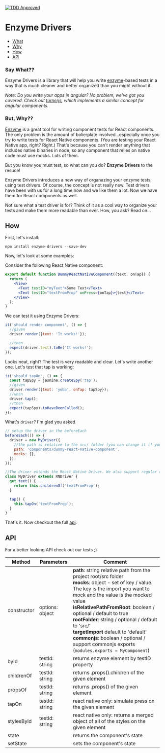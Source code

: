 [![TDD Approved](https://img.shields.io/badge/TDD-Approved-green.svg)]()
# Enzyme Drivers

* [What](#say-what)
* [Why](#but-why)
* [How](#how)
* [API](#api)

### Say What??

Enzyme Drivers is a library that will help you write [enzyme](https://github.com/airbnb/enzyme)-based tests in a way that is much cleaner and better organized than you might without it.

*Note: Do you write your apps in angular? No problem, we've got you covered. Check out [turnerjs](https://github.com/wix/turnerjs), which implements a similar concept for angular components.*

### But, Why??

[Enzyme](https://github.com/airbnb/enzyme) is a great tool for writing component tests for React components. The only problem is the amount of bolierplate involved...especially once you try to write tests for React Native components. (You are testing your React Native app, right? Right.) That's because you can't render anything that includes native binaries in node, so any component that relies on native code must use mocks. Lots of them.

But you know you must test, so what can you do? **Enzyme Drivers** to the resuce!

Enzyme Drivers introduces a new way of organazing your enzyme tests, using test drivers. Of course, the concept is not really new. Test drivers have been with us for a long time now and we like them a lot. Now we have them for React components as well.

Not sure what a test driver is for? Think of it as a cool way to organize your tests and make them more readable than ever. How, you ask? Read on...

## How

First, let's install:
```shell
npm install enzyme-drivers --save-dev
```

Now, let's look at some examples:

Consider the following React Native component:
```jsx
export default function DummyReactNativeComponent({text, onTap}) {
  return (
    <View>
      <Text testID="myText">Some Text</Text>
      <Text testID="textFromProp" onPress={onTap}>{text}</Text>
    </View>
  );
}
```

We can test it using Enzyme Drivers:

```jsx
it('should render component', () => {
  //given
  driver.render({text: 'It works!'});

  //then
  expect(driver.text).toBe('It works!');
});
```

Looks neat, right? The test is very readable and clear. Let's write another one. Let's test that tap is working:

```jsx
it('should tapOn', () => {
  const tapSpy = jasmine.createSpy('tap');
  //given
  driver.render({text: 'yoba', onTap: tapSpy});
  //when
  driver.tap();
  //then
  expect(tapSpy).toHaveBeenCalled();
});
```

What's `driver`? I'm glad you asked.

```jsx
// setup the driver in the beforeEach
beforeEach(() => {
  driver = new MyDriver({
    //the path is relative to the src/ folder (you can change it if you need. see api section)
    path: 'components/dummy-react-native-component',
    mocks: {},
  });
});

//The driver extends the React Native Driver. We also support regular react with BaseDriver
class MyDriver extends RNDriver {
  get text() {
    return this.childrenOf('textFromProp');
  }

  tap() {
    this.tapOn('textFromProp');
  }
}
```

That's it. Now checkout the full [api](#api).

## API

For a better looking API check out our tests ;)


| Method      | Parameters      | Comment                                                                                                                                                                                                                                                                                                                                                     |
|-------------|-----------------|-------------------------------------------------------------------------------------------------------------------------------------------------------------------------------------------------------------------------------------------------------------------------------------------------------------------------------------------------------------|
| constructor | options: object | **path**: string relative path from the project root/src folder <br> **mocks**: object - set of key / value.<br> The key is the import you want to mock and the value is the mocked value<br> **isRelativePathFromRoot**: boolean / optional / default to true<br> **rootFolder**: string / optional / default to 'src/' <br> **targetImport** default to 'default'<br> **commonjs**: boolean / optional / support commonjs exports (`modules.exports = MyComponent`) |
| byId        | testId: string  | returns enzyme element by testID property                                                                                                                                                                                                                                                                                                                   |
| childrenOf  | testId: string  | returns .props().children of the given element                                                                                                                                                                                                                                                                                                              |
| propsOf     | testId: string  | returns .props() of the given element                                                                                                                                                                                                                                                                                                                       |
| tapOn       | testId: string  | react native only: simulate press on the given element                                                                                                                                                                                                                                                                                                      |
| stylesById  | testId: string  | react native only: returns a merged object of all of the styles on the given element                                                                                                                                                                                                                                                                        |
| state       |                 | returns the component's state                                                                                                                                                                                                                                                                      |
| setState    |                 | sets the component's state                                                                                                                                                                                                                                                                      |











